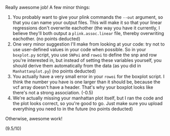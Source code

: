 Really awesome job! A few minor things:

1. You probably want to give your plink commands the `--out` argument, so that you can name your output files. This will make it so that your linear regressions don't overwrite eachother (the way you have it currently, I believe they'll both output a `plink.assoc.linear` file, thereby overwriting eachother. (no points deducted)
2. One very minor suggestion I'll make from looking at your code: try not to use user-defined values in your code when possible. So in your `boxplot.py` script, you use `SNPoi` and `rowoi` to define the snp and row you're interested in, but instead of setting these variables yourself, you should derive them automatically from the data (as you did in `Manhattanplot.py`) (no points deducted)
3. You actually have a very small error in your `rowoi` for the boxplot script. I think the number you have is one larger than it should be, because the vcf array doesn't have a header. That's why your boxplot looks like there's not a strong association. (-0.5)
4. We're actually missing your manhattan plot itself, but I ran the code and the plot looks correct, so you're good to go. Just make sure you upload everything you need to in the future (no points deducted)

Otherwise, awesome work!

(9.5/10)
